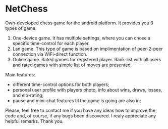 # NetChess
Own-developed chess game for the android platform. It provides you 3 types of game: 

1. One-device game. It has multiple settings, where you can chose a specific time-control for each player.
2. Lan game. This type of game is based on implimentation of peer-2-peer connection via WiFi-direct function.
3. Online game. Rated games for registered player. Rank-list with all users and rated games with simple list of moves are presented.

Main features:
- different time-control options for both players;
- personal user profile with players photo, info about wins, draws, losses, and elo-rating;
- pause and mini-chat features til the game is going are also in;
 
Please, feel free to contact me if you have any ideas how to improve the code and, of course, if any bugs been discovered. I realy appreciate any helpful remarks. Thank you. 
